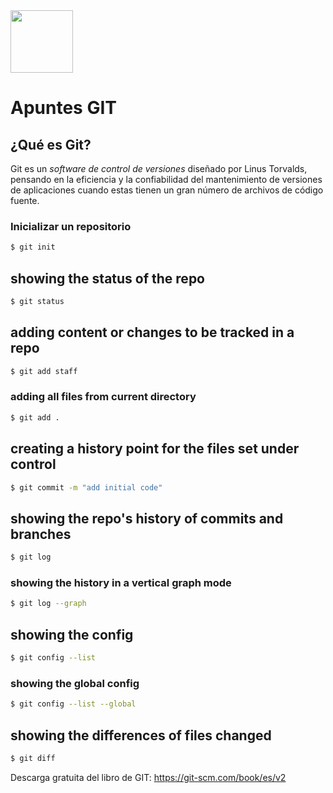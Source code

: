 <img src="https://raw.githubusercontent.com/aledc7/git/master/git1.png" width="100">

# Apuntes GIT


## ¿Qué es Git?
Git es un *software de control de versiones* diseñado por Linus Torvalds, pensando en la eficiencia y la confiabilidad del mantenimiento de versiones de aplicaciones cuando estas tienen un gran número de archivos de código fuente.



### Inicializar un repositorio

```sh
$ git init
```

## showing the status of the repo

```sh
$ git status
```

## adding content or changes to be tracked in a repo

```sh
$ git add staff
```

### adding all files from current directory

```sh
$ git add .
```

## creating a history point for the files set under control

```sh
$ git commit -m "add initial code"
```

## showing the repo's history of commits and branches

```sh
$ git log
```

### showing the history in a vertical graph mode

```sh
$ git log --graph
```

## showing the config

```sh
$ git config --list
```

### showing the global config

```sh
$ git config --list --global
```

## showing the differences of files changed

```sh
$ git diff
```

Descarga gratuita del libro de GIT: https://git-scm.com/book/es/v2

